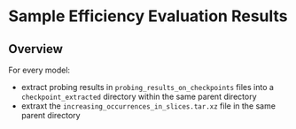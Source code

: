 # Sample Efficiency Evaluation Results

## Overview

For every model:
- extract probing results in `probing_results_on_checkpoints` files into a `checkpoint_extracted` directory within the same 
parent directory
- extraxt the `increasing_occurrences_in_slices.tar.xz` file in the same parent directory

